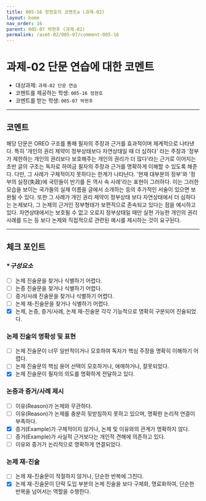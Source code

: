 ```yaml
---
title: 005-16 정현호의 코멘트a (과제-02) 
layout: home
nav_order: 16
parent: 005-07 박현후 (과제-02)
permalink: /asmt-02/005-07/comment-005-16
---
```


# 과제-02 단문 연습에 대한 코멘트

- 대상과제: `과제-02 단문 연습`
- 코멘트를 제공하는 학생: `005-16 정현호` 
- 코멘트를 받는 학생: `005-07 박현후` 

---

## 코멘트

해당 단문은 OREO 구조를 통해 필자의 주장과 근거를 효과적이며 체계적으로 나타낸다. 특히 '개인의 권리 제약이 정부상태보다 자연상태일 때 더 심하다' 라는 주장과 '정부가 제한하는 개인의 권리보다 보호해주는 개인의 권리가 더 많다'라는 근거로 이어지는 초반 글의 구조는 독자로 하여금 필자의 주장과 근거를 명확하게 이해할 수 있도록 해준다. 다만, 그 사례가 구체적이지 못하다는 한계가 나타난다. '현재 대부분의 정부'와 '정부의 실정(失政)에 국민들이 반기를 든 역사 속 사례'라는 표현이 그러하다. 이는 그러한 모습을 보이는 국가들의 실제 이름을 글에서 소개하는 등의 추가적인 서술이 있으면 보완될 수 있다. 또한 그 사례가 개인 권리 제약이 정부상태 보다 자연상태에서 더 심하다는 논제보다, 그 논제의 근거인 정부형태가 보편적으로 존속되고 있다는 점을 예시하고 있다. 자연상태에서는 보호될 수 없고 오로지 정부상태일 때만 실현 가능한 개인의 권리 사례를 드는 등 보다 논제와 직접적으로 관련된 예시를 제시하는 것이 요구된다.

---

## 체크 포인트

### **구성요소*
- [ ] 논제 진술문을 찾거나 식별하기 어렵다.
- [ ] 논증 진술문을 찾거나 식별하기 어렵다.
- [ ] 증거/사례 진술문을 찾거나 식별하기 어렵다.
- [ ] 논제 재-진술문을 찾거나 식별하기 어렵다.
- [X] 논제, 논증, 증거/사례, 논제 재-진술문 각각 기능적으로 명확히 구분되어 진술되었다.

### **논제 진술의 명확성 및 표현**  
- [ ] 논제 진술문이 너무 일반적이거나 모호하여 독자가 핵심 주장을 명확히 이해하기 어렵다.  
- [ ] 논제 진술문의 핵심 용어 선택이 모호하거나, 애매하거나, 잘못되었다.  
- [X] 논제 진술문이 필자의 의도를 명확하게 전달하고 있다.  

### **논증과 증거/사례 제시**  
- [ ] 이유(Reason)가 논제와 무관하다.
- [ ] 이유(Reason)가 논제를 충분히 뒷받침하지 못하고 있으며, 명확한 논리적 연결이 부족하다.  
- [X] 증거(Example)가 구체적이지 않거나, 논제 및 이유와의 관계가 명확하지 않다. 
- [ ] 증거(Example)가 사실적 근거보다는 개인적 견해에 의존하고 있다.  
- [ ] 이유와 증거가 논리적으로 명확하게 연결되었다.  

### **논제 재-진술**  
- [ ] 논제 재-진술문이 적절하지 않거나, 단순한 반복에 그친다.   
- [X] 논제 재-진술문이 단락 도입 부분의 논제 진술을 보다 구체화, 명료화하여, 단순한 반복을 넘어서는 역할을 수행한다. 